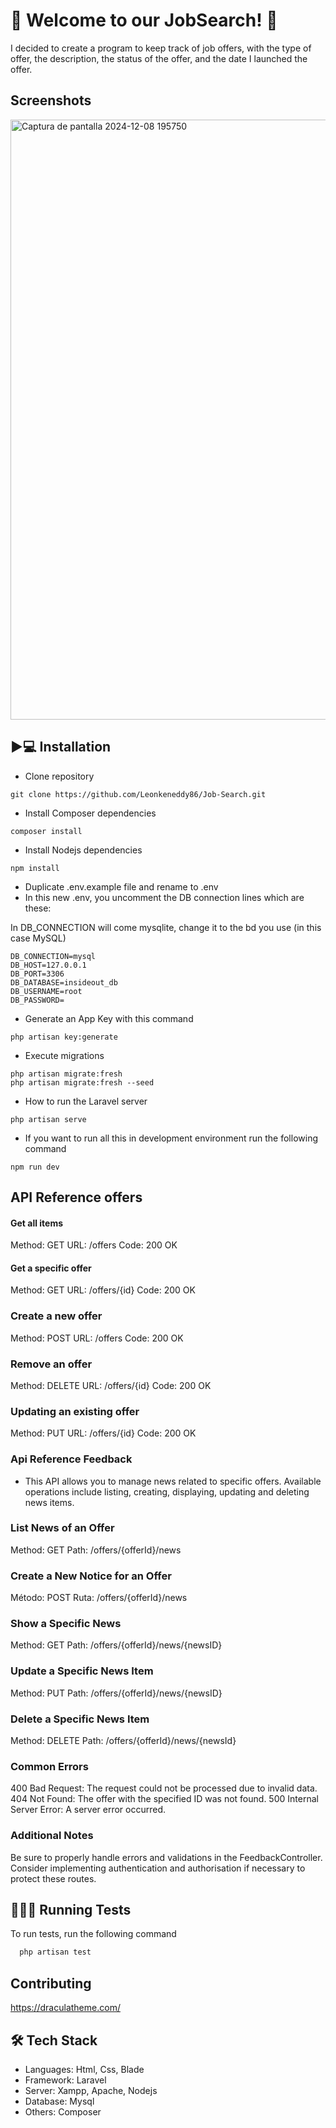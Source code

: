 
# 👋 Welcome to our JobSearch! 👋

I decided to create a program to keep track of job offers, with the type of offer, the description, the status of the offer, and the date I launched the offer.


## Screenshots


<img width="960" alt="Captura de pantalla 2024-12-08 195750" src="https://github.com/user-attachments/assets/070eac9e-1483-40fe-8af5-4c6c7a3e2c06">



## ▶️💻 Installation
- Clone repository
```
git clone https://github.com/Leonkeneddy86/Job-Search.git
```

- Install Composer dependencies

```
composer install
```
- Install Nodejs dependencies

```
npm install
```
- Duplicate .env.example file and rename to .env
- In this new .env, you uncomment the DB connection lines which are these:
 
In DB_CONNECTION will come mysqlite, change it to the bd you use (in this case MySQL)

```
DB_CONNECTION=mysql
DB_HOST=127.0.0.1
DB_PORT=3306
DB_DATABASE=insideout_db
DB_USERNAME=root
DB_PASSWORD=
```
 - Generate an App Key with this command 
```
php artisan key:generate 
```
- Execute migrations  
```
php artisan migrate:fresh
php artisan migrate:fresh --seed
```
- How to run the Laravel server  
```
php artisan serve
```

- If you want to run all this in development environment run the following command  
```
npm run dev
```

    
## API Reference offers

#### Get all items

Method: GET
URL: /offers
Code: 200 OK

#### Get a specific offer

Method: GET
URL: /offers/{id}
Code: 200 OK

### Create a new offer

Method: POST
URL: /offers
Code: 200 OK

### Remove an offer

Method: DELETE
URL: /offers/{id}
Code: 200 OK

### Updating an existing offer

Method: PUT
URL: /offers/{id}
Code: 200 OK

### Api Reference Feedback
- This API allows you to manage news related to specific offers. Available operations include listing, creating, displaying, updating and deleting news items.

### List News of an Offer

Method: GET
Path: /offers/{offerId}/news

### Create a New Notice for an Offer
Método: POST
Ruta: /offers/{offerId}/news

### Show a Specific News

Method: GET
Path: /offers/{offerId}/news/{newsID}

### Update a Specific News Item

Method: PUT
Path: /offers/{offerId}/news/{newsID}

### Delete a Specific News Item

Method: DELETE
Path: /offers/{offerId}/news/{newsId}



### Common Errors

400 Bad Request: The request could not be processed due to invalid data.
404 Not Found: The offer with the specified ID was not found.
500 Internal Server Error: A server error occurred.

### Additional Notes

Be sure to properly handle errors and validations in the FeedbackController.
Consider implementing authentication and authorisation if necessary to protect these routes.


## 🏃‍♂️🧪 Running Tests

To run tests, run the following command

```bash
  php artisan test

```

## Contributing

https://draculatheme.com/


## 🛠 Tech Stack
- Languages: Html, Css, Blade
- Framework: Laravel
- Server: Xampp, Apache, Nodejs
- Database: Mysql
- Others: Composer
